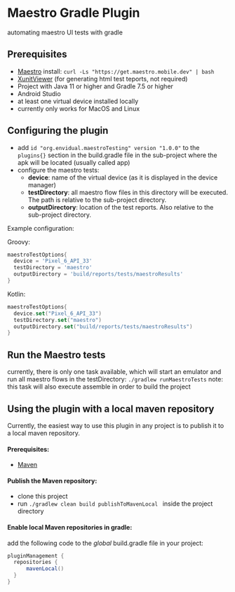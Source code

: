 # Maestro Gradle Plugin
automating maestro UI tests with gradle
## Prerequisites
- [Maestro](https://maestro.mobile.dev/)
  install: `curl -Ls "https://get.maestro.mobile.dev" | bash`
- [XunitViewer](https://github.com/lukejpreston/xunit-viewer) (for generating html test teports, not required)
- Project with Java 11 or higher and Gradle 7.5 or higher
- Android Studio
- at least one virtual device installed locally
- currently only works for MacOS and Linux
## Configuring the plugin
- add ```id "org.envidual.maestroTesting" version "1.0.0"``` to the `plugins{}` section in the build.gradle file in the sub-project where the apk will be located (usually called app)
- configure the maestro tests:
    - **device**: name of the virtual device (as it is displayed in the device manager)
    - **testDirectory**: all maestro flow files in this directory will be executed. The path is relative to the sub-project directory.
    - **outputDirectory**: location of the test reports. Also relative to the sub-project directory.

Example configuration:

Groovy:
```Groovy
maestroTestOptions{  
  device = 'Pixel_6_API_33'  
  testDirectory = 'maestro'  
  outputDirectory = 'build/reports/tests/maestroResults'  
}
```
Kotlin:
```Kotlin
maestroTestOptions{  
  device.set("Pixel_6_API_33")  
  testDirectory.set("maestro")  
  outputDirectory.set("build/reports/tests/maestroResults")  
}
```
## Run the Maestro tests
currently, there is only one task available, which will start an emulator and run all maestro flows in the testDirectory:
```./gradlew runMaestroTests```
note: this task will also execute assemble in order to build the project

## Using the plugin with a local maven repository
Currently, the easiest way to use this plugin in any project is to publish it to a local maven repository.

#### Prerequisites:
- [Maven](https://maven.apache.org/)
#### Publish the Maven repository:
- clone this project
- run ```./gradlew clean build publishToMavenLocal ``` inside the project directory

#### Enable local Maven repositories in gradle:
add the following code to the *global* build.gradle file in your project:
```Groovy
pluginManagement {  
  repositories {  
	  mavenLocal()  
  }
}
  ```